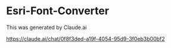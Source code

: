 # Esri-Font-Converter

This was generated by Claude.ai<br>

https://claude.ai/chat/0f8f3ded-a19f-4054-95d9-3f0eb3b00bf2

